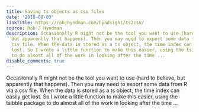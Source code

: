 ```yaml
---
title: Saving ts objects as csv files
date: '2018-08-03'
linkTitle: https://robjhyndman.com/hyndsight/ts2csv/
source: Rob J Hyndman
description: Occasionally R might not be the tool you want to use (hard to believe,
  but apparently that happens). Then you may need to export some data from R via a
  csv file. When the data is stored as a ts object, the time index can easily get
  lost. So I wrote a little function to make this easier, using the tsibble package
  to do almost all of the work in looking after the time ...
disable_comments: true
---
```

Occasionally R might not be the tool you want to use (hard to believe, but apparently that happens). Then you may need to export some data from R via a csv file. When the data is stored as a ts object, the time index can easily get lost. So I wrote a little function to make this easier, using the tsibble package to do almost all of the work in looking after the time ...
